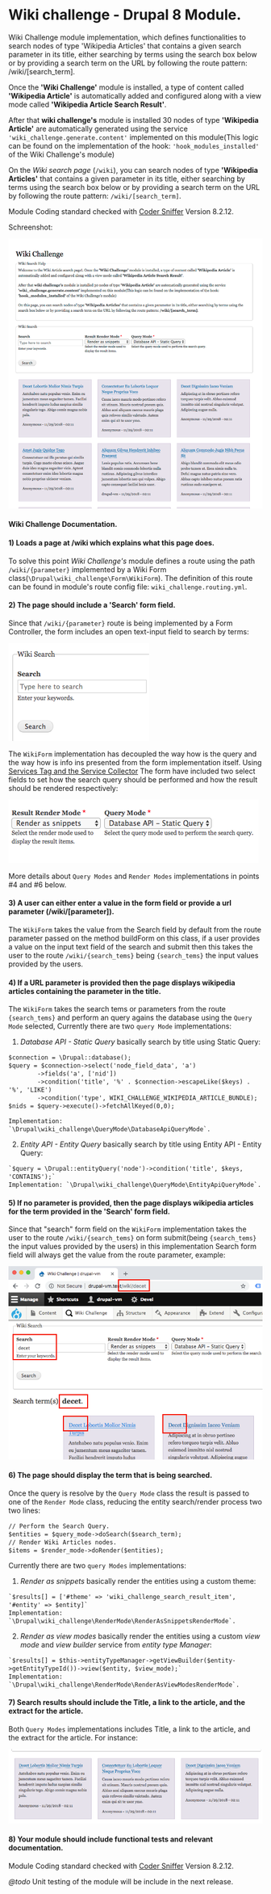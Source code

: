 # Wiki challenge - Drupal 8 Module.
Wiki Challenge module implementation, which defines functionalities to search nodes of type 'Wikipedia Articles' that contains a given search parameter in its title, either searching by terms using the search box below or by providing a search term on the URL by following the route pattern: /wiki/[search_term].

Once the **'Wiki Challenge'** module is installed, a type of content called **'Wikipedia Article'** is automatically added and configured along with a view mode called **'Wikipedia Article Search Result'**.

After that **wiki challenge's** module is installed 30 nodes of type **'Wikipedia Article'** are automatically generated using the service `'wiki_challenge.generate.content'` implemented on this module(This logic can be found on the implementation of the hook: `'hook_modules_installed'` of the Wiki Challenge's module)

On the *Wiki search page* (`/wiki`), you can search nodes of type **'Wikipedia Articles'** that contains a given parameter in its title, either searching by terms using the search box below or by providing a search term on the URL by following the route pattern: `/wiki/[search_term]`.

Module Coding standard checked with [Coder Sniffer](https://www.drupal.org/project/coder) Version 8.2.12.

Schreenshot:

![Wiki challenge Search Page](screenshot/wiki-challenge.png)

#### Wiki Challenge Documentation.

#### 1) Loads a page at /wiki which explains what this page does.
To solve this point *Wiki Challenge's* module defines a route using the path `/wiki/{parameter}` implemented by a Wiki Form class(`\Drupal\wiki_challenge\Form\WikiForm`). The definition of this route can be found in module's route config file: `wiki_challenge.routing.yml`.

#### 2) The page should include a 'Search' form field.
Since that `/wiki/{parameter}` route is being implemented by a Form Controller, the form includes an open text-input field to search by terms:

![Search form field](screenshot/keywords.png)

The `WikiForm` implementation has decoupled the way how is the query and the way how is info ins presented from the form implementation itself. Using [Services Tag and the Service Collector](https://www.drupal.org/docs/8/api/services-and-dependency-injection/service-tags) The form have included two select fields to set how the search query should be performed and how the result should be rendered respectively:

![Search form field](screenshot/additional-fields.png)

More details about `Query Modes` and `Render Modes` implementations in points #4 and #6 below.

#### 3) A user can either enter a value in the form field or provide a url parameter (/wiki/[parameter]).
The `WikiForm` takes the value from the Search field by default from the route parameter passed on the method buildForm on this class, if a user provides a value on the input text field of the search and submit then this takes the user to the route `/wiki/{search_tems}` being `{search_tems}` the input values provided by the users.

#### 4) If a URL parameter is provided then the page displays wikipedia articles containing the parameter in the title.
The `WikiForm` takes the search tems or parameters from the route `{search_tems}` and perform an query agains the database using the `Query Mode` selected, Currently there are two `query Mode` implementations:

  1. *Database API - Static Query* basically search by title using Static Query: 
 ```
$connection = \Drupal::database();
$query = $connection->select('node_field_data', 'a')
         ->fields('a', ['nid'])
         ->condition('title', '%' . $connection->escapeLike($keys) . '%', 'LIKE')
         ->condition('type', WIKI_CHALLENGE_WIKIPEDIA_ARTICLE_BUNDLE);
$nids = $query->execute()->fetchAllKeyed(0,0);
 ```
    Implementation: `\Drupal\wiki_challenge\QueryMode\DatabaseApiQueryMode`.
  2. *Entity API - Entity Query* basically search by title using Entity API - Entity Query:
  
    `$query = \Drupal::entityQuery('node')->condition('title', $keys, 'CONTAINS');`
    Implementation: `\Drupal\wiki_challenge\QueryMode\EntityApiQueryMode`.

#### 5) If no parameter is provided, then the page displays wikipedia articles for the term provided in the 'Search' form field.
Since that "search" form field on the `WikiForm` implementation takes the user to the route `/wiki/{search_tems}` on form submit(being `{search_tems}` the input values provided by the users) in this implementation Search form field will always get the value from the route parameter, example:

![Search form field](screenshot/search-field.png)

#### 6) The page should display the term that is being searched.
Once the query is resolve by the `Query Mode` class the result is passed to one of the `Render Mode` class, reducing the entity search/render process two two lines:
 ```
 // Perform the Search Query.
$entities = $query_mode->doSearch($search_term);
 // Render Wiki Articles nodes.
$items = $render_mode->doRender($entities);
```
Currently there are two `query Modes` implementations:
  1. *Render as snippets* basically render the entities using a custom theme: 
  
    `$results[] = ['#theme' => 'wiki_challenge_search_result_item', '#entity' => $entity]`
    Implementation: `\Drupal\wiki_challenge\RenderMode\RenderAsSnippetsRenderMode`.
  2. *Render as view modes* basically render the entities using a custom *view mode* and *view builder* service from *entity type Manager*:
  
    `$results[] = $this->entityTypeManager->getViewBuilder($entity->getEntityTypeId())->view($entity, $view_mode);`
    Implementation: `\Drupal\wiki_challenge\RenderMode\RenderAsViewModesRenderMode`.

#### 7) Search results should include the Title, a link to the article, and the extract for the article.
Both `Query Modes` implementations includes Title, a link to the article, and the extract for the article. For instance:

![Search form field](screenshot/result-items.png)

#### 8) Your module should include functional tests and relevant documentation.
Module Coding standard checked with [Coder Sniffer](https://www.drupal.org/project/coder) Version 8.2.12.

*@todo* Unit testing of the module will be include in the next release.